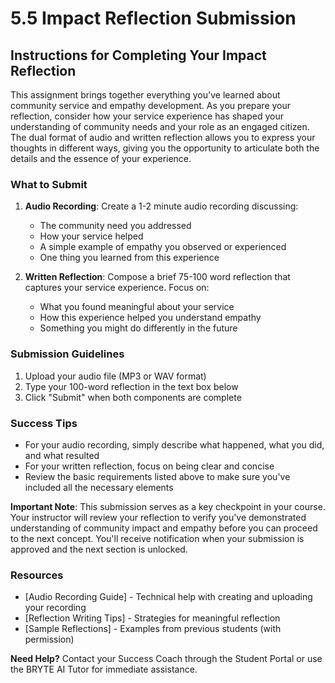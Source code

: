 # 5.5 Impact Reflection Submission

## Instructions for Completing Your Impact Reflection

This assignment brings together everything you've learned about community service and empathy development. As you prepare your reflection, consider how your service experience has shaped your understanding of community needs and your role as an engaged citizen. The dual format of audio and written reflection allows you to express your thoughts in different ways, giving you the opportunity to articulate both the details and the essence of your experience.

### What to Submit

1. **Audio Recording**: Create a 1-2 minute audio recording discussing:
   - The community need you addressed
   - How your service helped
   - A simple example of empathy you observed or experienced
   - One thing you learned from this experience

2. **Written Reflection**: Compose a brief 75-100 word reflection that captures your service experience. Focus on:
   - What you found meaningful about your service
   - How this experience helped you understand empathy
   - Something you might do differently in the future

### Submission Guidelines

1. Upload your audio file (MP3 or WAV format)
2. Type your 100-word reflection in the text box below
3. Click "Submit" when both components are complete

### Success Tips

- For your audio recording, simply describe what happened, what you did, and what resulted
- For your written reflection, focus on being clear and concise
- Review the basic requirements listed above to make sure you've included all the necessary elements

**Important Note**: This submission serves as a key checkpoint in your course. Your instructor will review your reflection to verify you've demonstrated understanding of community impact and empathy before you can proceed to the next concept. You'll receive notification when your submission is approved and the next section is unlocked.

### Resources

- [Audio Recording Guide] - Technical help with creating and uploading your recording
- [Reflection Writing Tips] - Strategies for meaningful reflection
- [Sample Reflections] - Examples from previous students (with permission)

**Need Help?** Contact your Success Coach through the Student Portal or use the BRYTE AI Tutor for immediate assistance.